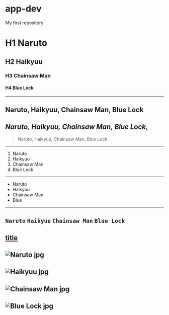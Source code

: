 # app-dev
My first repository
# H1 Naruto
## H2 Haikyuu
### H3 Chainsaw Man
#### H4 Blue Lock
---
**Naruto,**
**Haikyuu,**
**Chainsaw Man,**
**Blue Lock**
---
*Naruto,*
*Haikyuu,*
*Chainsaw Man,*
*Blue Lock,*
---
> Naruto,
> Haikyuu,
> Chainsaw Man,
> Blue Lock
---
1. Naruto
2. Haikyuu
3. Chainsaw Man
4. Blue Lock
---
- Naruto
- Haikyuu
- Chainsaw Man
- Blue
---
`Naruto`
`Haikyuu`
`Chainsaw Man`
`Blue Lock`
---
[title](https://elms.sti.edu/user/show/5420142)
---
![Naruto jpg](https://user-images.githubusercontent.com/102716216/205443517-871635f4-8a81-44ff-80f7-d9d881176c51.jpg)
---
![Haikyuu jpg](https://user-images.githubusercontent.com/102716216/205443530-aeda6c8a-47df-409d-8c8a-c09f3e0acf5e.jpg)
---
![Chainsaw Man jpg](https://user-images.githubusercontent.com/102716216/205443532-4b2f0b34-0c16-4a8b-ac80-8446fd6fcd63.jpg)
---
![Blue Lock jpg](https://user-images.githubusercontent.com/102716216/205443538-ed67789b-6583-474c-af99-386d5c49746f.jpg)
---
